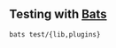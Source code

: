 ## Testing with [Bats](https://github.com/sstephenson/bats#installing-bats-from-source)
```
bats test/{lib,plugins}
```
